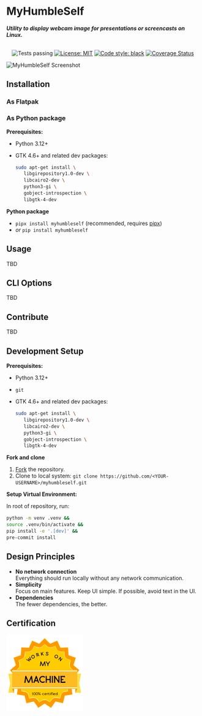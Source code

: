 # MyHumbleSelf

**_Utility to display webcam image for presentations or screencasts on Linux._**

<p align="center"><br>
<img alt="Tests passing" src="https://github.com/dynobo/myhumbleself/workflows/Test/badge.svg">
<a href="https://github.com/dynobo/myhumbleself/blob/main/LICENSE"><img alt="License: MIT" src="https://img.shields.io/badge/License-MIT-blue.svg"></a>
<a href="https://github.com/psf/black"><img alt="Code style: black" src="https://img.shields.io/badge/Code%20style-black-%23000000"></a>
<a href='https://coveralls.io/github/dynobo/myhumbleself'><img src='https://coveralls.io/repos/github/dynobo/myhumbleself/badge.svg' alt='Coverage Status' /></a>
</p>

![MyHumbleSelf Screenshot](TBD)

## Installation

### As Flatpak

### As Python package

**Prerequisites:**

- Python 3.12+
- GTK 4.6+ and related dev packages:

  ```sh
  sudo apt-get install \
     libgirepository1.0-dev \
     libcairo2-dev \
     python3-gi \
     gobject-introspection \
     libgtk-4-dev
  ```

**Python package**

- `pipx install myhumbleself` (recommended, requires [pipx](https://pipx.pypa.io/))
- _or_ `pip install myhumbleself`

## Usage

TBD

## CLI Options

TBD

## Contribute

TBD

## Development Setup

**Prerequisites:**

- Python 3.12+
- `git`
- GTK 4.6+ and related dev packages:

  ```sh
  sudo apt-get install \
     libgirepository1.0-dev \
     libcairo2-dev \
     python3-gi \
     gobject-introspection \
     libgtk-4-dev
  ```

**Fork and clone**

1. [Fork](https://github.com/dynobo/myhumbleself/fork) the repository.
2. Clone to local system:
   `git clone https://github.com/<YOUR-USERNAME>/myhumbleself.git`

**Setup Virtual Environment:**

In root of repository, run:

```sh
python -m venv .venv &&
source .venv/bin/activate &&
pip install -e '.[dev]' &&
pre-commit install
```

## Design Principles

- **No network connection**<br>Everything should run locally without any network
  communication.
- **Simplicity**<br>Focus on main features. Keep UI simple. If possible, avoid text in
  the UI.
- **Dependencies**<br>The fewer dependencies, the better.

## Certification

![WOMM](https://raw.githubusercontent.com/dynobo/myhumbleself/main/badge.png)

